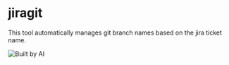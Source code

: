 # jiragit

This tool automatically manages git branch names based on the jira ticket name.

![Built by AI](https://img.shields.io/badge/Built%20by-AI-lightgrey?style=for-the-badge&logo=openai)

